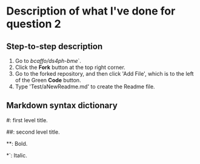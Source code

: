 # Description of what I've done for question 2

## Step-to-step description ##
1. Go to *bcaffo/ds4ph-bme*`.
2. Click the **Fork** button at the top right corner.
3. Go to the forked repository, and then click 'Add File', which is to the left of the Green **Code** button.
4. Type 'Test/aNewReadme.md' to create the Readme file.


## Markdown syntax dictionary ##

#: first level title. 

##: second level title. 

**: Bold. 

*`: Italic. 
